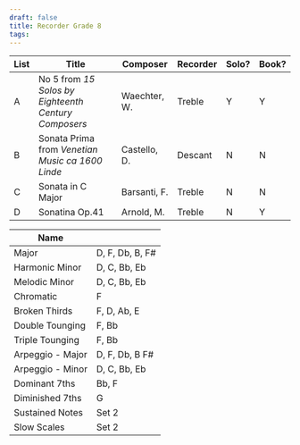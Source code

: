 ```yaml
---
draft: false
title: Recorder Grade 8
tags:
---
```

 
| List | Title                                                | Composer     | Recorder | Solo? | Book? |
| ---- | ---------------------------------------------------- | ------------ | -------- | ----- | ----- |
| A    | No 5 from *15 Solos by Eighteenth Century Composers* | Waechter, W. | Treble   | Y     | Y     |
| B    | Sonata Prima from *Venetian Music ca 1600 Linde*     | Castello, D. | Descant  | N     | N     |
| C    | Sonata in C Major                                    | Barsanti, F. | Treble   | N     | N     |
| D    | Sonatina Op.41                                       | Arnold, M.   | Treble   | N     | Y     |

| Name             |                 |
| ---------------- | --------------- |
| Major            | D, F, Db, B, F# |
| Harmonic Minor   | D, C, Bb, Eb    |
| Melodic Minor    | D, C, Bb, Eb    |
| Chromatic        | F               |
| Broken Thirds    | F, D, Ab, E     |
| Double Tounging  | F, Bb           |
| Triple Tounging  | F, Bb           |
| Arpeggio - Major | D, F, Db, B F#  |
| Arpeggio - Minor | D, C, Bb, Eb    |
| Dominant 7ths    | Bb, F           |
| Diminished 7ths  | G               |
| Sustained Notes  | Set 2           |
| Slow Scales      | Set 2           |
